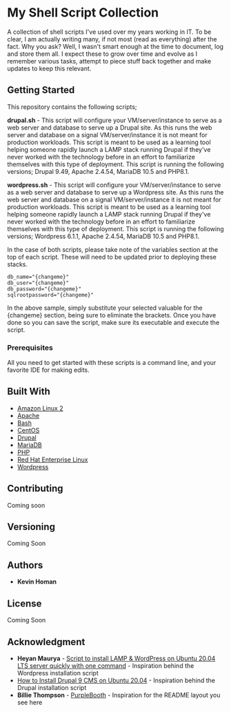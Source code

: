 # My Shell Script Collection

A collection of shell scripts I've used over my years working in IT. To be clear, I am actually writing many, if not most (read as everything) after the fact. Why you ask? Well, I wasn't smart enough at the time to document, log and store them all. I expect these to grow over time and evolve as I remember various tasks, attempt to piece stuff back together and make updates to keep this relevant.

## Getting Started

This repository contains the following scripts;

**drupal.sh** - This script will configure your VM/server/instance to serve as a web server and database to serve up a Drupal site. As this runs the web server and database on a signal VM/server/instance it is not meant for production workloads. This script is meant to be used as a learning tool helping someone rapidly launch a LAMP stack running Drupal if they've never worked with the technology before in an effort to familiarize themselves with this type of deployment. This script is running the following versions; Drupal 9.49, Apache 2.4.54, MariaDB 10.5 and PHP8.1.

**wordpress.sh** - This script will configure your VM/server/instance to serve as a web server and database to serve up a Wordpress site. As this runs the web server and database on a signal VM/server/instance it is not meant for production workloads. This script is meant to be used as a learning tool helping someone rapidly launch a LAMP stack running Drupal if they've never worked with the technology before in an effort to familiarize themselves with this type of deployment. This script is running the following versions; Wordpress 6.1.1, Apache 2.4.54, MariaDB 10.5 and PHP8.1.

In the case of both scripts, please take note of the variables section at the top of each script. These will need to be updated prior to deploying these stacks.

```
db_name="{changeme}"
db_user="{changeme}"
db_password="{changeme}"
sqlrootpassword="{changeme}"
```

In the above sample, simply substitute your selected valuable for the {changeme} section, being sure to eliminate the brackets. Once you have done so you can save the script, make sure its executable and execute the script.

### Prerequisites

All you need to get started with these scripts is a command line, and your favorite IDE for making edits.

## Built With

* [Amazon Linux 2](https://aws.amazon.com/amazon-linux-2/?amazon-linux-whats-new.sort-by=item.additionalFields.postDateTime&amazon-linux-whats-new.sort-order=desc)
* [Apache](https://httpd.apache.org/)
* [Bash](https://www.gnu.org/software/bash/)
* [CentOS](https://www.centos.org/)
* [Drupal](https://www.drupal.org/)
* [MariaDB](https://mariadb.org/)
* [PHP](https://www.php.net/)
* [Red Hat Enterprise Linux](https://www.redhat.com/en/technologies/linux-platforms/enterprise-linux)
* [Wordpress](https://wordpress.com/)

## Contributing

Coming soon

## Versioning

Coming Soon

## Authors

* **Kevin Homan**

## License

Coming Soon

## Acknowledgment

* **Heyan Maurya** - [Script to install LAMP & WordPress on Ubuntu 20.04 LTS server quickly with one command](https://www.how2shout.com/linux/script-to-install-lamp-wordpress-on-ubuntu-20-04-lts-server-quickly-with-one-command/) - Inspiration behind the Wordpress installation script
* [How to Install Drupal 9 CMS on Ubuntu 20.04](https://linuxhostsupport.com/blog/how-to-install-drupal-9-cms-on-ubuntu-20-04/) - Inspiration behind the Drupal installation script
* **Billie Thompson** - [PurpleBooth](https://github.com/PurpleBooth) - Inspiration for the README layout you see here